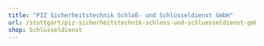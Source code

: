 ```yaml
---
title: "PIZ Sicherheitstechnik Schloß- und Schlüsseldienst GmbH"
url: /stuttgart/piz-sicherheitstechnik-schloss-und-schluesseldienst-gmbh/
shop: Schlüsseldienst
---
```

